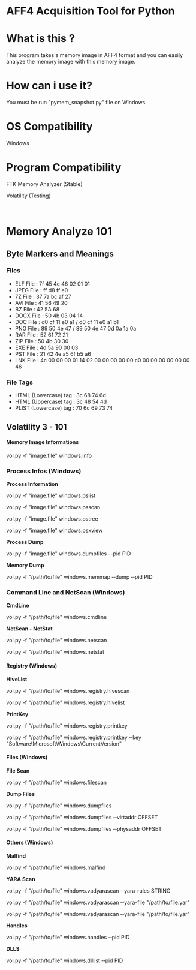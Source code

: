 # AFF4 Acquisition Tool for Python
<h1>What is this ?</h1>
<p>This program takes a memory image in AFF4 format and you can easily analyze the memory image with this memory image.</p>
<h1>How can i use it?</h1>
<p>You must be run "pymem_snapshot.py" file on Windows</p>
<h1>OS Compatibility</h1>
<p>Windows</p>
<h1>Program Compatibility</h1>
<p>FTK Memory Analyzer (Stable)</p>
<p>Volatility (Testing)</p>
<br>
<h1>Memory Analyze 101</h1>
<h2>Byte Markers and Meanings</h2>
<h3>Files</h3>
<ul>
<li>ELF File : 7f 45 4c 46 02 01 01</li>
<li>JPEG File : ff d8 ff e0</li>
<li>7Z File : 37 7a bc af 27</li>
<li>AVI File : 41 56 49 20</li>
<li>BZ File : 42 5A 68</li>
<li>DOCX File : 50 4b 03 04 14</li>
<li>DOC File : d0 cf 11 e0 a1 / d0 cf 11 e0 a1 b1</li>
<li>PNG File : 89 50 4e 47 / 89 50 4e 47 0d 0a 1a 0a</li>
<li>RAR File : 52 61 72 21</li>
<li>ZIP File : 50 4b 30 30</li>
<li>EXE File : 4d 5a 90 00 03</li>
<li>PST File : 21 42 4e a5 6f b5 a6</li>
<li>LNK File : 4c 00 00 00 01 14 02 00 00 00 00 00 c0 00 00 00 00 00 00 46</li>
</ul>

<h3>File Tags</h3>
<ul>
<li>HTML (Lowercase) tag : 3c 68 74 6d</li>
<li>HTML (Uppercase) tag : 3c 48 54 4d</li>
<li>PLIST (Lowercase) tag : 70 6c 69 73 74</li>
</ul>

<h2>Volatility 3 - 101</h2>
<h4>Memory Image Informations</h4>
<p>vol.py -f "image.file" windows.info</p>
<h3>Process Infos (Windows)</h3>
<b>Process Information</b>
<p>vol.py -f "image.file" windows.pslist</p>
<p>vol.py -f "image.file" windows.psscan</p>
<p>vol.py -f "image.file" windows.pstree</p>
<p>vol.py -f "image.file" windows.psxview</p>
<b>Process Dump</b>
<p>vol.py -f "image.file" windows.dumpfiles --pid PID</p>
<b>Memory Dump</b>
<p>vol.py -f "/path/to/file" windows.memmap ‑‑dump ‑‑pid PID</p>

<h3>Command Line and NetScan (Windows)</h3>
<b>CmdLine</b>
<p>vol.py -f "/path/to/file" windows.cmdline</p>
<b>NetScan - NetStat</b>
<p>vol.py -f "/path/to/file" windows.netscan</p>
<p>vol.py -f "/path/to/file" windows.netstat</p>

<h4>Registry (Windows)</h4>
<b>HiveList</b>
<p>vol.py -f "/path/to/file" windows.registry.hivescan</p>
<p>vol.py -f "/path/to/file" windows.registry.hivelist</p>
<b>PrintKey</b>
<p>vol.py -f "/path/to/file" windows.registry.printkey</p>
<p>vol.py -f "/path/to/file" windows.registry.printkey ‑‑key "Software\Microsoft\Windows\CurrentVersion"</p>

<h4>Files (Windows)</h4>
<b>File Scan</b>
<p>vol.py -f "/path/to/file" windows.filescan</p>
<b>Dump Files</b>
<p>vol.py -f "/path/to/file" windows.dumpfiles</p>
<p>vol.py -f "/path/to/file" windows.dumpfiles ‑‑virtaddr OFFSET</p>
<p>vol.py -f "/path/to/file" windows.dumpfiles ‑‑physaddr OFFSET</p>

<h4>Others (Windows)</h4>
<b>Malfind</b>
<p>vol.py -f "/path/to/file" windows.malfind</p>
<b>YARA Scan</b>
<p>vol.py -f "/path/to/file" windows.vadyarascan ‑‑yara-rules STRING</p>
<p>vol.py -f "/path/to/file" windows.vadyarascan ‑‑yara-file "/path/to/file.yar"</p>
<p>vol.py -f "/path/to/file" windows.vadyarascan ‑‑yara-file "/path/to/file.yar"</p>
<b>Handles</b>
<p>vol.py -f "/path/to/file" windows.handles ‑‑pid PID</p>
<b>DLLS</b>
<p>vol.py -f "/path/to/file" windows.dlllist ‑‑pid PID</p>
